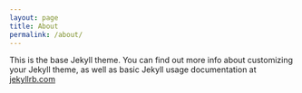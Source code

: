 ```yaml
---
layout: page
title: About
permalink: /about/
---
```


This is the base Jekyll theme. You can find out more info about customizing your Jekyll theme, as well as basic Jekyll usage documentation at [jekyllrb.com](https://jekyllrb.com/)
<!---->
<!--You can find the source code for the Jekyll new theme at:-->
<!--{% include icon-github.html username="jekyll" %} /-->
<!--[minima](https://github.com/jekyll/minima)-->
<!---->
<!--You can find the source code for Jekyll at-->
<!--{% include icon-github.html username="jekyll" %} /-->
<!--[jekyll](https://github.com/jekyll/jekyll)-->
